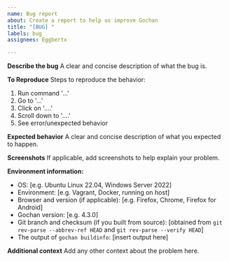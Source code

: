 ```yaml
---
name: Bug report
about: Create a report to help us improve Gochan
title: "[BUG] "
labels: bug
assignees: Eggbertx

---
```


**Describe the bug**
A clear and concise description of what the bug is.

**To Reproduce**
Steps to reproduce the behavior:
1. Run command '...'
2. Go to '...'
3. Click on '....'
4. Scroll down to '....'
5. See error/unexpected behavior

**Expected behavior**
A clear and concise description of what you expected to happen.

**Screenshots**
If applicable, add screenshots to help explain your problem.

**Environment information:**
- OS: [e.g. Ubuntu Linux 22.04, Windows Server 2022]
- Environment: [e.g. Vagrant, Docker, running on host]
- Browser and version (if applicable): [e.g. Firefox, Chrome, Firefox for Android]
- Gochan version: [e.g. 4.3.0]
- Git branch and checksum (if you built from source): [obtained from `git rev-parse --abbrev-ref HEAD` and `git rev-parse --verify HEAD`]
- The output of `gochan buildinfo`: [insert output here]

**Additional context**
Add any other context about the problem here.
